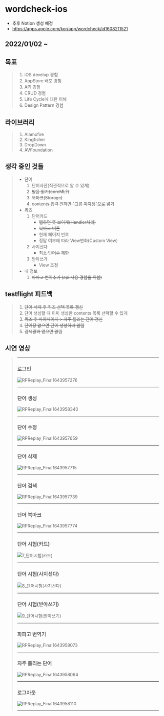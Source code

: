 # wordcheck-ios 
  - 추후 Notion 생성 예정
  - https://apps.apple.com/kor/app/wordcheck/id1608211521
## 2022/01/02 ~
## 목표
>  1. iOS develop 경험
>  2. AppStore 배포 경험
>  3. API 경험
>  4. CRUD 경험
>  5. Life Cycle에 대한 이해
>  6. Design Pattern 경험
 
## 라이브러리
>  1. Alamofire
>  2. Kingfisher
>  3. DropDown
>  4. AVFoundation
 
## 생각 중인 것들
> * 단어 
>   1. 단어사진(직관적으로 알 수 있게)
>   2. ~~발음 읽기(coreML?)~~
>   3. ~~북마크(Storage)~~  
>   4. ~~contents 입력 안하면 "그룹 미지정"으로 넣기~~
> * 퀴즈  
>   1. 단어카드
>       * ~~탭하면 뜻 보이게(Handler처리)~~
>       * ~~북마크 버튼~~
>       * 현재 페이지 번호
>       * 정답 여부에 따라 View변화(Custom View)
>   2. 사지선다
>       * ~~최소 단어수 제한~~
>   3. 받아쓰기
>       * View 조정
> * 내 정보
>   1. ~~파파고 번역추가 (api 사용 경험을 위함)~~

## testflight 피드백
>   1. ~~단어 삭제 후 퀴즈 선택 목록 갱신~~
>   2. 단어 생성할 때 이미 생성한 contents 목록 선택할 수 있게
>   3. ~~퀴즈 후 마이페이지 > 자주 틀리는 단어 갱신~~
>   4. ~~단어장 없으면 단어 생성하라 알림~~
>   5. ~~검색결과 없으면 알림~~

## 시연 영상
> ---
> ### 로그인
> ![RPReplay_Final1643957276](https://user-images.githubusercontent.com/49361214/152498972-0eca8d96-c9fb-4d3d-ba3e-d56fccbfb932.gif)
>  
> ---
> ### 단어 생성
> ![RPReplay_Final1643958340](https://user-images.githubusercontent.com/49361214/152499510-b8cfa9ec-c76b-450a-81c0-17c08d05e4a5.gif)
>   
> ---
> ### 단어 수정
> ![RPReplay_Final1643957659](https://user-images.githubusercontent.com/49361214/152499471-03f7a927-e335-48d7-84af-09461c1e8a38.gif)
>   
> ---   
> ### 단어 삭제
> ![RPReplay_Final1643957715](https://user-images.githubusercontent.com/49361214/152499668-89c21932-5006-42df-9e06-228c44a6059c.gif)
>   
> ---   
> ### 단어 검색
> ![RPReplay_Final1643957739](https://user-images.githubusercontent.com/49361214/152499534-9f4d4fa2-39e2-489f-8325-911e06e8edda.gif)
>   
> ---   
> ### 단어 북마크
> ![RPReplay_Final1643957774](https://user-images.githubusercontent.com/49361214/152499565-6f57ed99-3637-401f-99fd-1c5980446a27.gif)
>   
> ---   
> ### 단어 시험(카드)
> ![7_단어시험(카드)](https://user-images.githubusercontent.com/49361214/152500412-d7a62fec-c595-4d88-bb90-5999c87b6981.gif)
>   
> ---   
> ### 단어 시험(사지선다)
> ![8_단어시험(사지선다)](https://user-images.githubusercontent.com/49361214/152500441-dd299b8b-0329-42e8-86df-612e1db4d2c9.gif)
>   
> ---   
> ### 단어 시험(받아쓰기)
> ![9_단어시험(받아쓰기)](https://user-images.githubusercontent.com/49361214/152500464-65b8eac9-0f15-477b-9583-2b02611bb7de.gif)
>   
> ---   
> ### 파파고 번역기
> ![RPReplay_Final1643958073](https://user-images.githubusercontent.com/49361214/152500542-835ee3f6-efaf-44b1-9c02-bb27ce7531f3.gif)
>   
> ---   
> ### 자주 틀리는 단어
> ![RPReplay_Final1643958094](https://user-images.githubusercontent.com/49361214/152500560-f2016cf8-ec3f-4fb1-b9e9-f8c85dcc3bf6.gif)
>   
> ---   
> ### 로그아웃
> ![RPReplay_Final1643958110](https://user-images.githubusercontent.com/49361214/152500621-61f207ec-1dee-4560-9d24-cc9cedadae10.gif)
>  
> ---   
